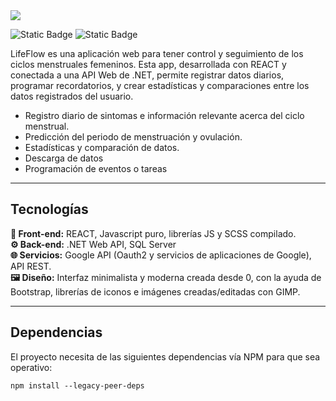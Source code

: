 <img src="https://i.ibb.co/20dF24NC/lifeflow.png"/>

![Static Badge](https://img.shields.io/badge/En_proceso-%23C38778%20?style=for-the-badge&label=Estado&labelColor=%23c2185b)
![Static Badge](https://img.shields.io/badge/1.0-%23E0F7FF?style=for-the-badge&label=Version&labelColor=%23c2185b)

LifeFlow es una aplicación web para tener control y seguimiento de los ciclos menstruales femeninos. Esta app, desarrollada con 
REACT y conectada a una API Web de .NET, permite registrar datos diarios, programar recordatorios, y crear estadísticas y 
comparaciones entre los datos registrados del usuario.

  - Registro diario de sintomas e información relevante acerca del ciclo menstrual.
  - Predicción del periodo de menstruación y ovulación.
  - Estadísticas y comparación de datos.
  - Descarga de datos
  - Programación de eventos o tareas

---

## Tecnologías

  <b>🎨 Front-end:</b> REACT, Javascript puro, librerías JS y SCSS compilado.
  <br>
  <b>⚙️ Back-end:</b> .NET Web API, SQL Server
  <br>
  <b>🌐 Servicios:</b> Google API (Oauth2 y servicios de aplicaciones de Google), API REST.
  <br>
  <b>🖼️ Diseño:</b> Interfaz minimalista y moderna creada desde 0, con la ayuda de Bootstrap, librerías de iconos e imágenes creadas/editadas con GIMP.

---

## Dependencias
El proyecto necesita de las siguientes dependencias vía NPM para que sea operativo:

    npm install --legacy-peer-deps
